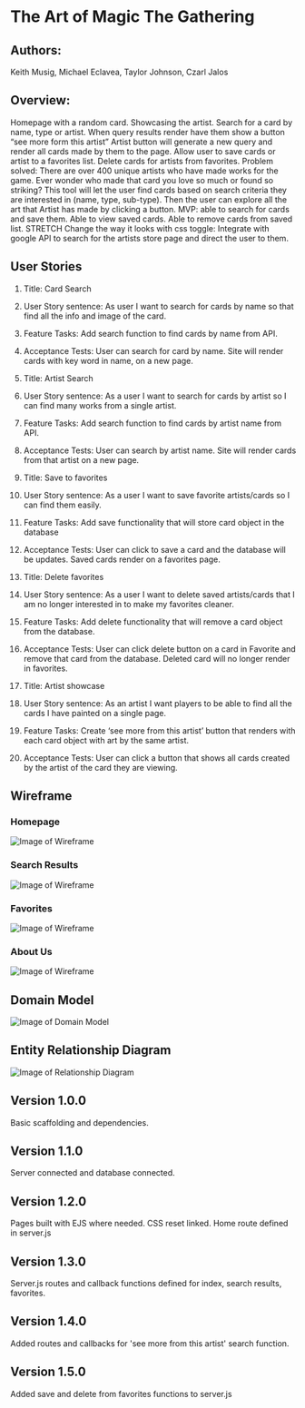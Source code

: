 # The Art of Magic The Gathering

## Authors:

Keith Musig, Michael Eclavea, Taylor Johnson, Czarl Jalos

## Overview:

Homepage with a random card. Showcasing the artist.
Search for a card by name, type or artist.
When query results render have them show a button “see more form this artist”
Artist button will generate a new query and render all cards made by them to the page.
Allow user to save cards or artist to a favorites list.
Delete cards for artists from favorites.
Problem solved:
There are over 400 unique artists who have made works for the game.
Ever wonder who made that card you love so much or found so striking? This tool will let the user find cards based on search criteria they are interested in (name, type, sub-type). Then the user can explore all the art that Artist has made by clicking a button.
MVP: able to search for cards and save them. Able to view saved cards. Able to remove cards from saved list.
STRETCH
Change the way it looks with css toggle:
Integrate with google API to search for the artists store page and direct the user to them.

## User Stories

1. Title: Card Search
2. User Story sentence: As user I want to search for cards by name so that find all the info and image of the card.
3. Feature Tasks: Add search function to find cards by name from API.
4. Acceptance Tests: User can search for card by name. Site will render cards with key word in name, on a new page.

5. Title: Artist Search
6. User Story sentence: As a user I want to search for cards by artist so I can find many works from a single artist.
7. Feature Tasks: Add search function to find cards by artist name from API.
8. Acceptance Tests: User can search by artist name. Site will render cards from that artist on a new page.

9. Title: Save to favorites
10. User Story sentence: As a user I want to save favorite artists/cards so I can find them easily.
11. Feature Tasks: Add save functionality that will store card object in the database
12. Acceptance Tests: User can click to save a card and the database will be updates. Saved cards render on a favorites page.

13. Title: Delete favorites
14. User Story sentence: As a user I want to delete saved artists/cards that I am no longer interested in to make my favorites cleaner.
15. Feature Tasks: Add delete functionality that will remove a card object from the database.
16. Acceptance Tests: User can click delete button on a card in Favorite and remove that card from the database. Deleted card will no longer render in favorites.

17. Title: Artist showcase
18. User Story sentence: As an artist I want players to be able to find all the cards I have painted on a single page.
19. Feature Tasks: Create ‘see more from this artist’ button that renders with each card object with art by the same artist.
20. Acceptance Tests: User can click a button that shows all cards created by the artist of the card they are viewing.

## Wireframe

### Homepage

![Image of Wireframe](https://lh3.googleusercontent.com/4hiVgBWLSxeZS6lffQwY3rkg_NryTU-QHyuGd6x1F7JGE4G0Qm6Pyees-9AO4NW3XhnFBVpAiCkO1Pw1ANocz-TWUkVCrTbM9Cglq9S0ON9zZ_-fTo8grwnPfRGok54_Sa32mJJ-Tg=w2400)

### Search Results

![Image of Wireframe](https://lh3.googleusercontent.com/BTNyHgR3vmRQG3B1krrcd09Epp1KIB75AxduKFauvr-Eu-aeWzcnzbcBVx4fD8Nutb_xzAa6GaUJ-q0Dm5-aZUTIAN4kFgJuV8r2h4SYXD-xUgWXZRVH6iV3VYUF45I38Fnv8yi-sw=w2400)

### Favorites

![Image of Wireframe](https://lh3.googleusercontent.com/HJyEVHQxuIJL23zyWKo6sDGBJhOU5h5uHeLNVaTtyovB4NnVpbi_S2PeCrcp6xQgEnvSFbxsm7hOp_aph2_r2LCiPrjW3m5Bi7qPvjIA574qap3EisFMhCSrbZvdNQpv2Y_4qcJWGQ=w2400)

### About Us

![Image of Wireframe](https://lh3.googleusercontent.com/51eqXyfIg8eKj17SbuqMYuzTqEEdv9SoIcKyEkhuHkTmj8Tsfy2l9u_Mvlu5dygzCbdmkWAhMRrLjSAnNk422o2NmnT-LHEkUApalgej8EgfSxdBmqKWwto-NVBtdrdudZ49YibYSQ=w2400)

## Domain Model

![Image of Domain Model](https://lh3.googleusercontent.com/7ZE7Alv4WdCJqauVl9kzncwgj7odon8ePGR6-LOmz5Y_bWUL337ymeHz7wvQn99VFt3UIqLqJyyE4wlGD66d40av42qFAgIKEjDDMrIhAgogqzBn3efUV2yxxX9cOBKwY9XRqKU-yw=w2400)

## Entity Relationship Diagram

![Image of Relationship Diagram](https://lh3.googleusercontent.com/UlISeeG6KPP9XHt1uOWLV2lBUiPa1xKXpLOrirjikjLaBuLtFhe8RDvrCjK7BA0QG_JAI29qSFUI10lEYTD1PqhJ-gOFgYtYwFv_0qPwOVXIf_aGE6KqVBWoBA4S_xA3ZCyNuGj4Mg=w2400)

## Version 1.0.0

Basic scaffolding and dependencies.

## Version 1.1.0

Server connected and database connected.

## Version 1.2.0

Pages built with EJS where needed. CSS reset linked. Home route defined in server.js

## Version 1.3.0

Server.js routes and callback functions defined for index, search results, favorites.

## Version 1.4.0

Added routes and callbacks for 'see more from this artist' search function.

## Version 1.5.0

Added save and delete from favorites functions to server.js
